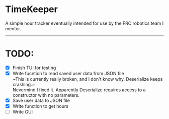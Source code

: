 # TimeKeeper
A simple hour tracker eventually intended for use by the FRC robotics team I mentor.


---

# TODO: 
- [X] Finish  TUI for testing
- [X] Write fucntion to read saved user data from JSON file
      <br> ~This is currently really broken, and I don't know why. Deserialize keeps crashing.~
      <br>  Nevermind I fixed it.  Apparently Deserialize requires access to a constructor with no parameters.
- [X] Save user data to JSON file
- [X] Write function to get hours
- [ ] Write GUI